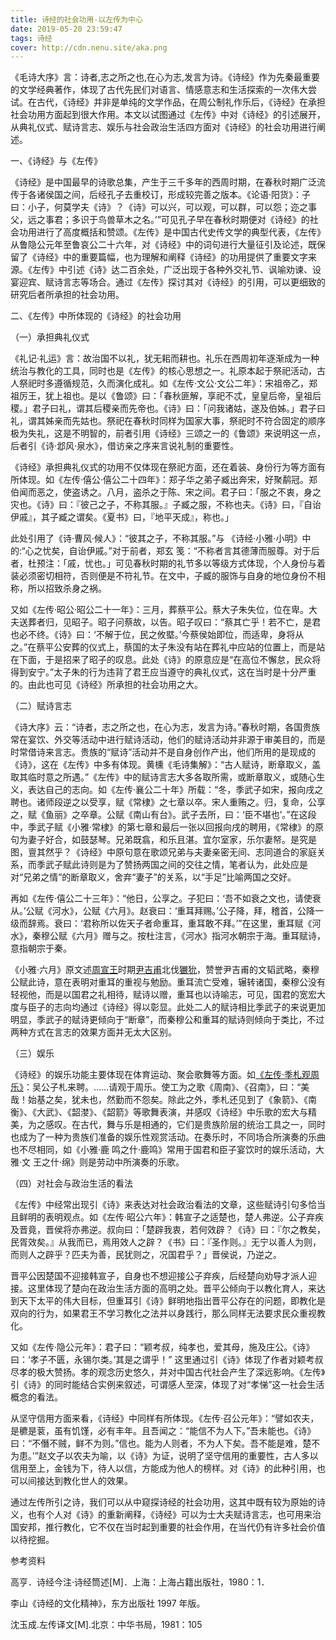 ```yaml
---
title: 诗经的社会功用-以左传为中心
date: 2019-05-20 23:59:47
tags: 诗经
cover: http://cdn.nenu.site/aka.png
---
```


《毛诗大序》言：诗者,志之所之也,在心为志,发言为诗。《诗经》作为先秦最重要的文学经典著作，体现了古代先民们对语言、情感意志和生活探索的一次伟大尝试。在古代，《诗经》并非是单纯的文学作品，在周公制礼作乐后，《诗经》在承担社会功用方面起到很大作用。本文以试图通过《左传》中对《诗经》的引述展开，从典礼仪式、赋诗言志、娱乐与社会政治生活四方面对《诗经》的社会功用进行阐述。

一、《诗经》与《左传》

《诗经》是中国最早的诗歌总集，产生于三千多年的西周时期，在春秋时期广泛流传于各诸侯国之间，后经孔子去重校订，形成较完善之版本。《论语·阳货》：子曰：小子，何莫学夫《诗》？《诗》可以兴，可以观，可以群，可以怨；迩之事父，远之事君；多识于鸟兽草木之名。’”可见孔子早在春秋时期便对《诗经》的社会功用进行了高度概括和赞颂。《左传》是中国古代史传文学的典型代表，《左传》从鲁隐公元年至鲁哀公二十六年，对《诗经》中的词句进行大量征引及论述，既保留了《诗经》中的重要篇幅，也为理解和阐释《诗经》的功用提供了重要文字来源。《左传》中引述《诗》达二百余处，广泛出现于各种外交礼节、讽喻劝谏、设宴迎宾、赋诗言志等场合。通过《左传》探讨其对《诗经》的引用，可以更细致的研究后者所承担的社会功用。

二、《左传》中所体现的《诗经》的社会功用

（一）承担典礼仪式

《礼记·礼运》言：故治国不以礼，犹无耜而耕也。礼乐在西周初年逐渐成为一种统治与教化的工具，同时也是《左传》的核心思想之一。礼原本起于祭祀活动，古人祭祀时多遵循规范，久而演化成礼。如《左传·文公·文公二年》：宋祖帝乙，郑祖厉王，犹上祖也。是以《鲁颂》曰：「春秋匪解，享祀不忒，皇皇后帝，皇祖后稷。」君子曰礼，谓其后稷亲而先帝也。《诗》曰：「问我诸姑，遂及伯姊。」君子曰礼，谓其姊亲而先姑也。祭祀在春秋时同样为国家大事，祭祀时不符合固定的顺序极为失礼，这是不明智的，前者引用《诗经》三颂之一的《鲁颂》来说明这一点，后者引《诗·邶风·泉水》，借访亲之序来言说礼制的重要性。

《诗经》承担典礼仪式的功用不仅体现在祭祀方面，还在着装、身份行为等方面有所体现。如《左传·僖公·僖公二十四年》：郑子华之弟子臧出奔宋，好聚鹬冠。郑伯闻而恶之，使盗诱之。八月，盗杀之于陈、宋之间。君子曰：「服之不衷，身之灾也。《诗》曰：『彼己之子，不称其服。』子臧之服，不称也夫。《诗》曰，『自诒伊戚』，其子臧之谓矣。《夏书》曰，『地平天成』，称也。」

此处引用了《诗·曹风·候人》：“彼其之子，不称其服。”与 《诗经·小雅·小明》中的:“心之忧矣，自诒伊戚。”对于前者，郑玄 笺：“不称者言其德薄而服尊。对于后者，杜预注：「戚，忧也。」可见春秋时期的礼节多以等级方式体现，个人身份与着装必须密切相符，否则便是不符礼节。在文中，子臧的服饰与自身的地位身份不相称，所以招致杀身之祸。

又如《左传·昭公·昭公二十一年》：三月，葬蔡平公。蔡大子朱失位，位在卑。大夫送葬者归，见昭子。昭子问蔡故，以告。昭子叹曰：“蔡其亡乎！若不亡，是君也必不终。《诗》曰：‘不解于位，民之攸塈。’今蔡侯始即位，而适卑，身将从之。”在蔡平公安葬的仪式上，蔡国的太子朱没有站在葬礼中应站的位置上，而是站在下面，于是招来了昭子的叹息。此处《诗》的原意应是“在高位不懈怠，民众将得到安宁。”太子朱的行为违背了君王应当遵守的典礼仪式，这在当时是十分严重的。由此也可见《诗经》所承担的社会功用之大。

（二）赋诗言志

《诗大序》云：“诗者，志之所之也，在心为志，发言为诗。”春秋时期，各国贵族常在宴饮、外交等活动中进行赋诗活动，他们的赋诗活动并非源于审美目的，而是时常借诗来言志。贵族的“赋诗”活动并不是自身创作产出，他们所用的是现成的《诗》，这在《左传》中多有体现。黄櫄《毛诗集解》：“古人赋诗，断章取义，盖取其临时意之所遇。”《左传》中的赋诗言志大多各取所需，或断章取义，或随心生义，表达自己的志向。如《左传·襄公二十年》所载：“冬，季武子如宋，报向戌之聘也。诸师段逆之以受享，赋《常棣》之七章以卒。宋人重贿之。归，复命，公享之，赋《鱼丽》之卒章。公赋《南山有台》。武子去所，曰：‘臣不堪也’。”在这段中，季武子赋《小雅·常棣》的第七章和最后一张以回报向戌的聘用，《常棣》的原句为妻子好合，如鼓瑟琴。兄弟既翕，和乐且湛。宜尔室家，乐尔妻帑。是究是图，亶其然乎？《诗经》中原句意在歌颂兄弟与夫妻亲密无间、志同道合的家庭关系，而季武子赋此诗则是为了赞扬两国之间的交往之情，笔者认为，此处应是对“兄弟之情”的断章取义，舍弃“妻子”的关系，以“手足”比喻两国之交好。

再如《左传·僖公二十三年》：“他日，公享之。子犯曰：‘吾不如衰之文也，请使衰从。’公赋《河水》，公赋《六月》。赵衰曰：‘重耳拜赐。’公子降，拜，稽首，公降一级而辞焉。衰曰：‘君称所以佐天子者命重耳，重耳敢不拜。’”在这里，重耳赋《河水》，秦穆公赋《六月》赠与之。按杜注言，《河水》指河水朝宗于海。重耳赋诗，意指朝宗于秦。

《小雅·六月》原文述[周宣王](https://baike.baidu.com/item/周宣王/1422595)时期[尹吉甫](https://baike.baidu.com/item/尹吉甫/553709)北伐[玁狁](https://baike.baidu.com/item/玁狁/1246950)，赞誉尹吉甫的文韬武略，秦穆公赋此诗，意在表明对重耳的重视与勉励。重耳流亡受难，辗转诸国，秦穆公没有轻视他，而是以国君之礼相待，赋诗以赠，重耳也以诗喻志，可见，国君的宽宏大度与臣子的志向均通过《诗经》得以彰显。此处二人的赋诗相比季武子的来说更加明显，季武子的赋诗更倾向于“断章”，而秦穆公和重耳的赋诗则倾向于类比，不过两种方式在言志的效果方面并无太大区别。

（三）娱乐

《诗经》的娱乐功能主要体现在体育运动、聚会歌舞等方面。如[《左传·季札观周乐》](http://www.baidu.com/link?url=RDR8CgpOnKSe13jfepiZ24iMnvXA7wfMnjXYtB8GjVkE2NRqByOxExoB_iLYmnsgCynBZ3mUdsyRsbYAsupQMa)：吴公子札来聘。……请观于周乐。使工为之歌《周南》、《召南》，曰：“美哉！始基之矣，犹未也，然勤而不怨矣。除此之外，季札还见到了《象箭》、《南衡》、《大武》、《韶漤》、《韶箭》等歌舞表演，并感叹《诗经》中乐歌的宏大与精美，为之感叹。在古代，舞与乐是相通的，它们是贵族阶层的统治工具之一，同时也成为了一种为贵族们准备的娱乐性观赏活动。在奏乐时，不同场合所演奏的乐曲也不尽相同，如《小雅·鹿 鸣之什·鹿鸣》常用于国君和臣子宴饮时的娱乐活动，大雅·文 王之什·绵》则是劳动中所演奏的乐歌。

（四）对社会与政治生活的看法

《左传》中经常出现引《诗》来表达对社会政治看法的文章，这些赋诗引句多恰当且鲜明的表明观点。如《左传·昭公六年》：韩宣子之适楚也，楚人弗逆。公子弃疾及晋竟，晋侯将亦弗逆。叔向曰：「楚辟我衷，若何效辟？《诗》曰：『尔之教矣，民胥效矣。』从我而已，焉用效人之辟？《书》曰：『圣作则。』无宁以善人为则，而则人之辟乎？匹夫为善，民犹则之，况国君乎？」晋侯说，乃逆之。

晋平公因楚国不迎接韩宣子，自身也不想迎接公子弃疾，后经楚向劝导才派人迎接。这里体现了楚向在政治生活方面的高明之处。晋平公倾向于以教化育人，来达到天下太平的伟大目标，但重耳引《诗》鲜明地指出晋平公存在的问题，即教化是双向的行为，如果君王不学习教化之法并以身践行，那么同样无法要求民众重视教化。

又如《左传·隐公元年》：君子曰：“颖考叔，纯孝也，爱其母，施及庄公。《诗》曰：‘孝子不匮，永锡尔类。’其是之谓乎！” 这里通过引《诗》体现了作者对颖考叔尽孝的极大赞扬。孝的观念历史悠久，并对中国古代社会产生了深远影响。《左传》引《诗》的同时能结合实例来叙述，可谓感人至深，体现了对“孝悌”这一社会生活概念的看法。

从坚守信用方面来看，《诗经》中同样有所体现。《左传·召公元年》：“譬如农夫，是穮是蓘，虽有饥馑，必有丰年。且吾闻之：“能信不为人下。”吾未能也。《诗》曰：“不僭不贼，鲜不为则。”信也。能为人则者，不为人下矣。吾不能是难，楚不为患。’”赵文子以农夫为喻，以《诗》为证，说明了坚守信用的重要性，古人多以信用至上，金钱为下，待人以信，方能成为他人的榜样。对《诗》的此种引用，也可以间接达到教化世人的效果。

通过左传所引之诗，我们可以从中窥探诗经的社会功用，这其中既有较为原始的诗义，也有个人对《诗》的重新阐释，《诗经》可以为士大夫赋诗言志，也可用来治国安邦，推行教化，它不仅在当时起到重要的社会作用，在当代仍有许多社会价值以待挖掘。

 

参考资料

高亨．诗经今注·诗经筒述[M]．上海：上海占籍出版社，1980：1．

李山《诗经的文化精神》，东方出版社 1997 年版。

沈玉成.左传译文[M].北京：中华书局，1981：105

 